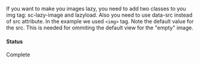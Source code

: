If you want to make you images lazy, you need to add two classes to you img tag: sc-lazy-image and lazyload. Also you need to use data-src instead of src attribute.
In the example we used ```<img>``` tag. Note the default value for the src. This is needed for ommiting the default view for the "empty" image.

#### Status

<p class="status complete">Complete</p>
